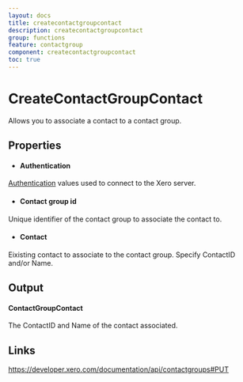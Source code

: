 ```yaml
---
layout: docs
title: createcontactgroupcontact
description: createcontactgroupcontact
group: functions
feature: contactgroup
component: createcontactgroupcontact
toc: true
---
```

CreateContactGroupContact
============

Allows you to associate a contact to a contact group.

Properties
----------

- #### Authentication
[Authentication](../../../Common/Authentication/Index.md) values used to connect to the Xero server.
- #### Contact group id
Unique identifier of the contact group to associate the contact to.
- #### Contact
Eixisting contact to associate to the contact group. Specify ContactID and/or Name.


Output
-----
#### ContactGroupContact
The ContactID and Name of the contact associated.

Links
-----

https://developer.xero.com/documentation/api/contactgroups#PUT
